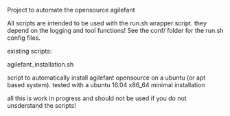 Project to automate the opensource agilefant

All scripts are intended to be used with the run.sh wrapper script. they depend on the logging and tool functions! See the conf/ folder for the run.sh config files.

existing scripts:

agilefant_installation.sh

script to automatically install agilefant opensource on a ubuntu (or apt based system). tested with a ubuntu 16.04 x86_64 minimal installation

all this is work in progress and should not be used if you do not unsderstand the scripts!
